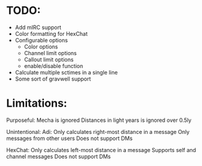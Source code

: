 # TODO:

- Add mIRC support
- Color formatting for HexChat
- Configurable options
  - Color options
  - Channel limit options
  - Callout limit options
  - enable/disable function
- Calculate multiple sctimes in a single line
- Some sort of gravwell support

# Limitations:

Purposeful:
Mecha is ignored
Distances in light years is ignored over 0.5ly

Unintentional:
Adi:
Only calculates right-most distance in a message
Only messages from other users
Does not support DMs

HexChat:
Only calculates left-most distance in a message
Supports self and channel messages
Does not support DMs